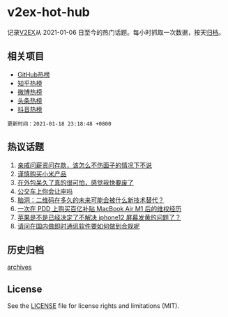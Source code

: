 # v2ex-hot-hub

 记录[V2EX](https://www.v2ex.com/)从 2021-01-06 日至今的热门话题。每小时抓取一次数据，按天[归档](archives)。
 
 ## 相关项目

- [GitHub热榜](https://github.com/lonnyzhang423/github-hot-hub)
- [知乎热榜](https://github.com/lonnyzhang423/zhihu-hot-hub)
- [微博热榜](https://github.com/lonnyzhang423/weibo-hot-hub)
- [头条热榜](https://github.com/lonnyzhang423/toutiao-hot-hub)
- [抖音热榜](https://github.com/lonnyzhang423/douyin-hot-hub)


 `更新时间：2021-01-18 23:18:48 +0800`

## 热议话题

1. [亲戚问薪资问存款，该怎么不伤面子的情况下不说](https://www.v2ex.com/t/745835)
1. [谨慎购买小米产品](https://www.v2ex.com/t/745792)
1. [在外包呆久了真的很可怕，感觉我快要废了](https://www.v2ex.com/t/745772)
1. [公交车上你会让座吗](https://www.v2ex.com/t/745882)
1. [脑洞：二维码在多久的未来可能会被什么新技术替代？](https://www.v2ex.com/t/745891)
1. [一次在 PDD 上购买百亿补贴 MacBook Air M1 后的维权经历](https://www.v2ex.com/t/745758)
1. [苹果是不是已经决定了不解决 iphone12 屏幕发黄的问题了？](https://www.v2ex.com/t/745763)
1. [请问在国内做即时通讯软件要如何做到合规呢](https://www.v2ex.com/t/745797)

## 历史归档

[archives](archives)

## License

See the [LICENSE](LICENSE) file for license rights and limitations (MIT).
